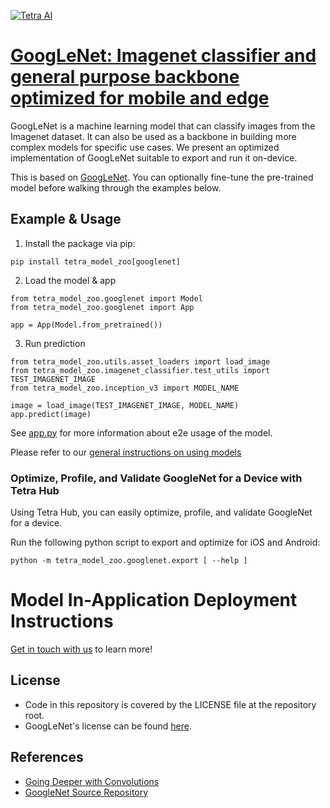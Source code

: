 [![Tetra AI](https://tetra.ai/img/logo.svg)](https://tetra.ai/)

# [GoogLeNet: Imagenet classifier and general purpose backbone optimized for mobile and edge](https://pr-119.dl2059zyljmsx.amplifyapp.com/model-zoo/googlenet)

GoogLeNet is a machine learning model that can classify images from the Imagenet dataset.
It can also be used as a backbone in building more complex models for specific use cases.
We present an optimized implementation of GoogLeNet suitable to export and run it on-device.

This is based on [GoogLeNet](https://github.com/pytorch/vision/blob/main/torchvision/models/googlenet.py). You can optionally
fine-tune the pre-trained model before walking through the examples below.

## Example & Usage
1. Install the package via pip:
```
pip install tetra_model_zoo[googlenet]
```

2. Load the model & app
```
from tetra_model_zoo.googlenet import Model
from tetra_model_zoo.googlenet import App

app = App(Model.from_pretrained())
```

3. Run prediction
```
from tetra_model_zoo.utils.asset_loaders import load_image
from tetra_model_zoo.imagenet_classifier.test_utils import TEST_IMAGENET_IMAGE
from tetra_model_zoo.inception_v3 import MODEL_NAME

image = load_image(TEST_IMAGENET_IMAGE, MODEL_NAME)
app.predict(image)
```

See [app.py](../imagenet_classifier/app.py#L49) for more information about e2e usage of the model.

Please refer to our [general instructions on using models](../../#tetra-model-zoo)

### Optimize, Profile, and Validate GoogleNet for a Device with Tetra Hub
Using Tetra Hub, you can easily optimize, profile, and validate GoogleNet for a device.

Run the following python script to export and optimize for iOS and Android:
```
python -m tetra_model_zoo.googlenet.export [ --help ]
```

# Model In-Application Deployment Instructions
<a href="mailto:support@tetra.ai?subject=Request Access for Tetra Hub&body=Interest in using GoogleNet in model zoo for deploying on-device.">Get in touch with us</a> to learn more!

## License
- Code in this repository is covered by the LICENSE file at the repository root.
- GoogLeNet's license can be found [here](https://github.com/pytorch/vision/blob/main/LICENSE).

## References
* [Going Deeper with Convolutions](https://arxiv.org/abs/1409.4842)
* [GoogleNet Source Repository](https://github.com/pytorch/vision/blob/main/torchvision/models/googlenet.py)
